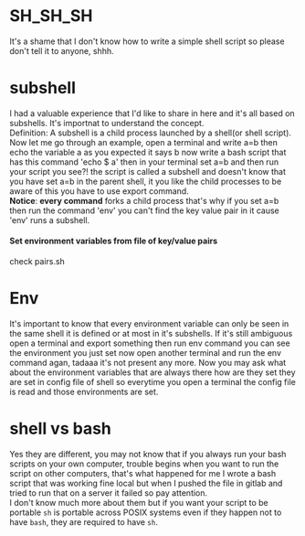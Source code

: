# SH_SH_SH
It's a shame that I don't know how to write a simple shell script so please don't tell it to anyone, shhh.

# subshell
I had a valuable experience that I'd like to share in here and it's all based on subshells. It's importnat to understand 
the concept.<br/>
Definition: A subshell is a child process launched by a shell(or shell script).
Now let me go through an example, open a terminal and write a=b then echo the variable a as you expected it says b now 
write a bash script that has this command 'echo $ a' then in your terminal set a=b and then run your script you see?! the 
script is called a subshell and doesn't know that you have set a=b in the parent shell, it you like the child processes 
to be aware of this you have to use export command.<br/>
**Notice**: **every command** forks a child process that's why if you set a=b then run the command 'env' you can't find 
the key value pair in it cause 'env' runs a subshell.

#### Set environment variables from file of key/value pairs
check pairs.sh

# Env
It's important to know that every environment variable can only be seen in the same shell it is defined or at most in it's
subshells. If it's still ambiguous open a terminal and export something then run env command you can see the environment 
you just set now open another terminal and run the env command agan, tadaaa it's not present any more. Now you may ask 
what about the environment variables that are always there how are they set they are set in config file of shell so 
everytime you open a terminal the config file is read and those environments are set.

# shell vs bash
Yes they are different, you may not know that if you always run your bash scripts on your own computer, trouble begins 
when you want to run the script on other computers, that's what happened for me I wrote a bash script that was working 
fine local but when I pushed the file in gitlab and tried to run that on a server it failed so pay attention.<br/>
I don't know much more about them but if you want your script to be portable `sh` is portable across POSIX systems even 
if they happen not to have `bash`, they are required to have `sh`.